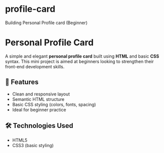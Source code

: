 # profile-card
Building Personal Profile card (Beginner)
# Personal Profile Card

A simple and elegant **personal profile card** built using **HTML** and basic **CSS** syntax. This mini project is aimed at beginners looking to strengthen their front-end development skills.

## 🚀 Features
- Clean and responsive layout
- Semantic HTML structure
- Basic CSS styling (colors, fonts, spacing)
- Ideal for beginner practice

## 🛠️ Technologies Used
- HTML5
- CSS3 (basic styling)

